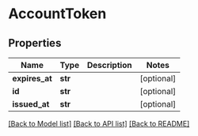 # AccountToken

## Properties
Name | Type | Description | Notes
------------ | ------------- | ------------- | -------------
**expires_at** | **str** |  | [optional] 
**id** | **str** |  | [optional] 
**issued_at** | **str** |  | [optional] 

[[Back to Model list]](../README.md#documentation-for-models) [[Back to API list]](../README.md#documentation-for-api-endpoints) [[Back to README]](../README.md)


